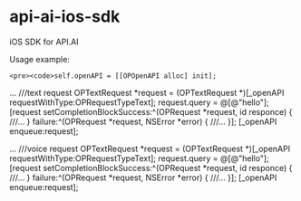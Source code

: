 api-ai-ios-sdk
==============

iOS SDK for API.AI

Usage example:

    <pre><code>self.openAPI = [[OPOpenAPI alloc] init];
...
///text request
OPTextRequest *request = (OPTextRequest *)[_openAPI requestWithType:OPRequestTypeText];
request.query = @[@"hello"];
[request setCompletionBlockSuccess:^(OPRequest *request, id responce) {
    ///...
} failure:^(OPRequest *request, NSError *error) {
    ///...
}];
[_openAPI enqueue:request];

...
///voice request
OPTextRequest *request = (OPTextRequest *)[_openAPI requestWithType:OPRequestTypeText];
request.query = @[@"hello"];
[request setCompletionBlockSuccess:^(OPRequest *request, id responce) {
    ///...
} failure:^(OPRequest *request, NSError *error) {
    ///...
}];
[_openAPI enqueue:request];</code></pre> 
